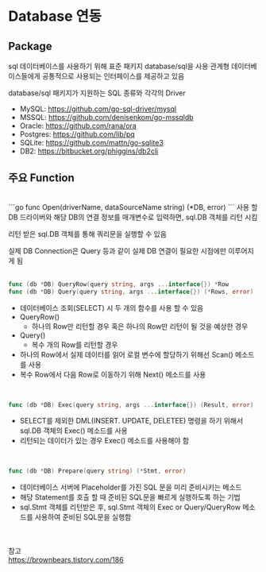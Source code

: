# Database 연동

## Package
sql 데이터베이스를 사용하기 위해 표준 패키지 database/sql을 사용
관계형 데이터베이스들에게 공통적으로 사용되는 인터페이스를 제공하고 있음

database/sql 패키지가 지원하는 SQL 종류와 각각의 Driver
- MySQL: https://github.com/go-sql-driver/mysql
- MSSQL: https://github.com/denisenkom/go-mssqldb
- Oracle: https://github.com/rana/ora
- Postgres: https://github.com/lib/pq
- SQLite: https://github.com/mattn/go-sqlite3
- DB2: https://bitbucket.org/phiggins/db2cli

## 주요 Function
<br>
```go
func Open(driverName, dataSourceName string) (*DB, error)
```
사용 할 DB 드라이버와 해당 DB의 연결 정보를 매개변수로 입력하면, sql.DB 객체를 리턴 시킴  

리턴 받은 sql.DB 객체를 통해 쿼리문을 실행할 수 있음  

실제 DB Connection은 Query 등과 같이 실제 DB 연결이 필요한 시점에만 이루어지게 됨  
<br>

```go
func (db *DB) QueryRow(query string, args ...interface{}) *Row
func (db *DB) Query(query string, args ...interface{}) (*Rows, error)
```
- 데이터베이스 조회(SELECT) 시 두 개의 함수를 사용 할 수 있음  
- QueryRow()  
  - 하나의 Row만 리턴할 경우 혹은 하나의 Row만 리턴이 될 것을 예상한 경우  
- Query()  
  - 복수 개의 Row를 리턴할 경우  
- 하나의 Row에서 실제 데이터를 읽어 로컬 변수에 할당하기 위해선 Scan() 메소드를 사용  
- 복수 Row에서 다음 Row로 이동하기 위해 Next() 메소드를 사용  
<br>

```go
func (db *DB) Exec(query string, args ...interface{}) (Result, error)
```
- SELECT를 제외한 DML(INSERT. UPDATE, DELETEE) 명령을 하기 위해서 sql.DB 객체의 Exec() 메소드를 사용
- 리턴되는 데이터가 있는 경우 Exec() 메소드를 사용해야 함
<br>

```go
func (db *DB) Prepare(query string) (*Stmt, error)
```
- 데이터베이스 서버에 Placeholder를 가진 SQL 문을 미리 준비시키는 메소드
- 해당 Statement를 호출 할 때 준비된 SQL문을 빠르게 실행하도록 하는 기법
- sql.Stmt 객체를 리턴받은 후, sql.Stmt 객체의 Exec or Query/QueryRow 메소드를 사용하여 준비된 SQL문을 실행함


<br><br>
참고  
https://brownbears.tistory.com/186
